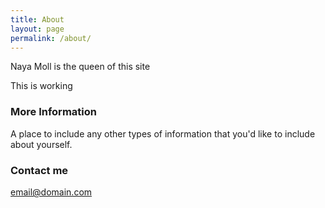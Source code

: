 ```yaml
---
title: About
layout: page
permalink: /about/
---
```

Naya Moll is the queen of this site

This is working

### More Information

A place to include any other types of information that you'd like to include about yourself.

### Contact me

[email@domain.com](mailto:email@domain.com)